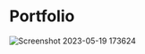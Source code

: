 # Portfolio

![Screenshot 2023-05-19 173624](https://github.com/Chrisvasa/Portfolio/assets/29359169/6532bf06-3d86-4e08-a1b6-fa59de6d429a)
